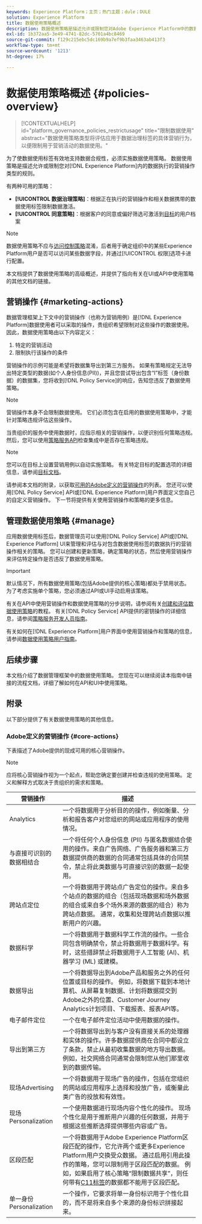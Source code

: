 ```yaml
---
keywords: Experience Platform；主页；热门主题；dule；DULE
solution: Experience Platform
title: 数据使用策略概述
description: 数据使用策略是描述允许或限制您对Adobe Experience Platform中的数据执行的营销操作类型的规则。
exl-id: 1b372aa5-3e49-4741-82dc-5701a4bc8469
source-git-commit: f129c215ebc5dc169b9a7ef9b3faa3463ab413f3
workflow-type: tm+mt
source-wordcount: '1213'
ht-degree: 17%

---
```


# 数据使用策略概述 {#policies-overview}

>[!CONTEXTUALHELP]
>id="platform_governance_policies_restrictusage"
>title="限制数据使用"
>abstract="数据使用策略类型将评估应用于数据治理标签的具体营销行为，以便限制用于营销活动的数据使用。"

为了使数据使用标签有效地支持数据合规性，必须实施数据使用策略。 数据使用策略是描述允许或限制您对[!DNL Experience Platform]内的数据执行的营销操作类型的规则。

有两种可用的策略：

* **[!UICONTROL 数据治理策略]**：根据正在执行的营销操作和相关数据携带的数据使用标签限制数据激活。
* **[!UICONTROL 同意策略]**：根据客户的同意或偏好筛选可激活到[目标](../../destinations/home.md)的用户档案

>[!NOTE]
>
>数据使用策略不应与[访问控制策略](../../access-control/abac/end-to-end-guide.md#policy)混淆，后者用于确定组织中的某些Experience Platform用户是否可以访问某些数据字段，并通过[!UICONTROL 权限]选项卡进行配置。

本文档提供了数据使用策略的高级概述，并提供了指向有关在UI或API中使用策略的其他文档的链接。

## 营销操作 {#marketing-actions}

数据管理框架上下文中的营销操作（也称为营销用例）是[!DNL Experience Platform]数据使用者可以采取的操作，贵组织希望限制对这些操作的数据使用。 因此，数据使用策略由以下内容定义：

1. 特定的营销活动
2. 限制执行该操作的条件

营销操作的示例可能是希望将数据集导出到第三方服务。 如果有策略规定无法导出特定类型的数据(如个人身份信息(PII))，并且您尝试导出包含“I”标签（身份数据）的数据集，您将收到[!DNL Policy Service]的响应，告知您违反了数据使用策略。

>[!NOTE]
>
>营销操作本身不会限制数据使用。 它们必须包含在启用的数据使用策略中，才能针对策略违规评估这些操作。

当贵组织的服务中使用数据时，应指示相关的营销操作，以便识别任何策略违规。 然后，您可以使用[策略服务API](https://www.adobe.io/experience-platform-apis/references/policy-service/)检查集成中是否存在策略违规。

>[!NOTE]
>
>您可以在目标上设置营销用例以自动实施策略。 有关特定目标的配置选项的详细信息，请参阅[目标文档](../../destinations/home.md)。

请参阅本文档的附录，以获取[可用的Adobe定义的营销操作](#core-actions)的列表。 您还可以使用[!DNL Policy Service] API或[!DNL Experience Platform]用户界面定义您自己的自定义营销操作。 下一节将提供有关使用营销操作和策略的更多信息。

<!-- (Add after AAM DEC mapping doc is published)
### Inheritance from Adobe Audience Manager Data Export Controls

Experience Platform has the ability to share audiences with Adobe Audience Manager. Any Data Export Controls that have been applied to Audience Manager audiences are translated to equivalent marketing use cases recognized by Experience Platform Data Governance.

For a reference on how specific Data Export Controls map to marketing actions in Experience Platform, please refer to the [Audience Manager documentation](https://experienceleague.adobe.com/docs/audience-manager/user-guide/features/data-export-controls.html?lang=zh-Hans).
-->

## 管理数据使用策略 {#manage}

应用数据使用标签后，数据管理员可以使用[!DNL Policy Service] API或[!DNL Experience Platform] UI来管理和评估与对包含数据使用标签的数据执行的营销操作相关的策略。 您可以创建和更新策略，确定策略的状态，然后使用营销操作来评估特定操作是否违反了数据使用策略。

>[!IMPORTANT]
>
>默认情况下，所有数据使用策略(包括Adobe提供的核心策略)都处于禁用状态。 为了考虑实施单个策略，您必须通过API或UI手动启用该策略。

有关在API中使用营销操作和数据使用策略的分步说明，请参阅有关[创建和评估数据使用策略](create.md)的教程。 有关[!DNL Policy Service] API提供的密钥操作的详细信息，请参阅[策略服务开发人员指南](../api/getting-started.md)。

有关如何在[!DNL Experience Platform]用户界面中使用营销操作和策略的信息，请参阅[数据使用策略用户指南](./user-guide.md)。

## 后续步骤

本文档介绍了数据管理框架中的数据使用策略。 您现在可以继续阅读本指南中链接的流程文档，详细了解如何在API和UI中使用策略。

## 附录

以下部分提供了有关数据使用策略的其他信息。

### Adobe定义的营销操作 {#core-actions}

下表描述了Adobe提供的现成可用的核心营销操作。

>[!NOTE]
>
>应将核心营销操作视为一个起点，帮助您确定要创建并检查违规的使用策略。 定义和解释方式取决于贵组织的需求和策略。

| 营销操作 | 描述 |
| --- | --- |
| Analytics | 一个将数据用于分析目的的操作，例如衡量、分析和报告客户对您组织的网站或应用程序的使用情况。 |
| 与直接可识别的数据相结合 | 一个将任何个人身份信息 (PII) 与匿名数据结合使用的操作。来自广告网络、广告服务器和第三方数据提供商的数据的合同通常包括具体的合同禁令，禁止将此类数据与可直接识别的数据一起使用。 |
| 跨站点定位 | 一个将数据用于跨站点广告定位的操作。来自多个站点的数据的组合（包括现场数据和场外数据的组合或来自多个场外来源的数据的组合）称为跨站点数据。 通常，收集和处理跨站点数据以推断用户的兴趣。 |
| 数据科学 | 一个将数据用于数据科学工作流的操作。一些合同包含明确禁令，禁止将数据用于数据科学。有时，这些措辞禁止将数据用于人工智能 (AI)、机器学习 (ML) 或建模。 |
| 数据导出 | 一个将数据导出到Adobe产品和服务之外的任何位置或目标的操作。 例如，将数据下载到本地计算机、从屏幕复制数据、计划将数据提交到Adobe之外的位置、Customer Journey Analytics计划项目、下载报表、报表API等。 |
| 电子邮件定位 | 一个在电子邮件定位活动中使用数据的操作。 |
| 导出到第三方 | 一个将数据导出到与客户没有直接关系的处理器和实体的操作。许多数据提供商在合同中都设立了条款，禁止从最初收集数据的地方导出数据。例如，社交网络合同通常会限制您从他们那里收到的数据传输。 |
| 现场Advertising | 一个将数据用于现场广告的操作，包括在您组织的网站或应用程序上选择和投放广告，或衡量此类广告的投放和有效性。 |
| 现场Personalization | 一个使用数据进行现场内容个性化的操作。 现场个性化是用于推断用户兴趣的任何数据，并用于根据这些推断选择提供哪些内容或广告。 |
| 区段匹配 | 一个将数据用于Adobe Experience Platform区段匹配的操作，它允许两个或更多Experience Platform用户交换受众数据。 通过启用引用此操作的策略，您可以限制用于区段匹配的数据。 例如，如果启用了核心策略“限制数据共享”，则任何带有[C11标签](../labels/reference.md#c11)的数据都不能用于区段匹配。 |
| 单一身份Personalization | 一个操作，它要求将单一身份标识用于个性化目的，而不是将来自多个来源的身份标识拼接起来。 |
